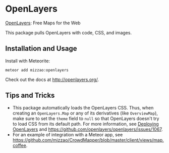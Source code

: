 OpenLayers
==========

[OpenLayers](http://openlayers.org/): Free Maps for the Web

This package pulls OpenLayers with code, CSS, and images.

## Installation and Usage

Install with Meteorite:

```
meteor add mizzao:openlayers
```

Check out the docs at http://openlayers.org/.

## Tips and Tricks

- This package automatically loads the OpenLayers CSS. Thus, when creating an `OpenLayers.Map` or any of its derivatives (like `OverviewMap`), make sure to set the `theme` field to `null` so that OpenLayers doesn't try to load CSS from its default path. For more information, see [Deploying OpenLayers](http://docs.openlayers.org/library/deploying.html#deploying-files) and https://github.com/openlayers/openlayers/issues/1067.
- For an example of integration with a Meteor app, see https://github.com/mizzao/CrowdMapper/blob/master/client/views/map.coffee.
